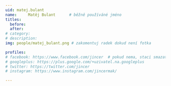```yaml
---
uid: matej.bulant
name:     Matěj Bulant  	# běžně používáné jméno
titles:
  before: 
  after: 
# category:
# description: 
img: people/matej_bulant.png # zakomentuj radek dokud není fotka

profiles:
# facebook: https://www.facebook.com/jincer  # pokud nema, staci smazat tuto radku
# googleplus: https://plus.google.com/+uzivatel.na.googleplus
# twitter: https://twitter.com/jincer
# instagram: https://www.instagram.com/jincermak/ 

---
```

